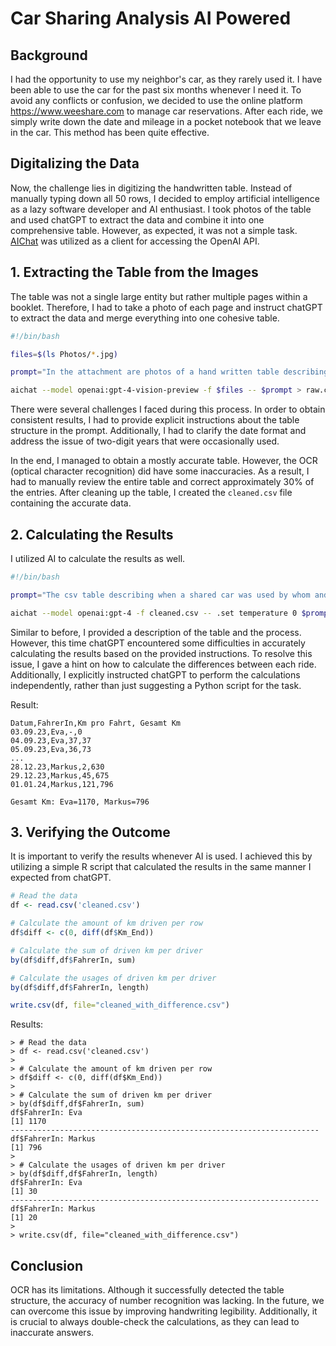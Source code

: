 # Car Sharing Analysis AI Powered

## Background
I had the opportunity to use my neighbor's car, as they rarely used it. I have been able to use the car for the past six months whenever I need it. To avoid any conflicts or confusion, we decided to use the online platform https://www.weeshare.com to manage car reservations. After each ride, we simply write down the date and mileage in a pocket notebook that we leave in the car. This method has been quite effective.

## Digitalizing the Data
Now, the challenge lies in digitizing the handwritten table. Instead of manually typing down all 50 rows, I decided to employ artificial intelligence as a lazy software developer and AI enthusiast. I took photos of the table and used chatGPT to extract the data and combine it into one comprehensive table. However, as expected, it was not a simple task. [AIChat](https://github.com/sigoden/aichat) was utilized as a client for accessing the OpenAI API.

## 1. Extracting the Table from the Images
The table was not a single large entity but rather multiple pages within a booklet. Therefore, I had to take a photo of each page and instruct chatGPT to extract the data and merge everything into one cohesive table.

```sh
#!/bin/bash

files=$(ls Photos/*.jpg)

prompt="In the attachment are photos of a hand written table describing when a shared car was used by whom and what the milage was. The table has 4 columns. The first column indicates the date in the european date format \"day.month.year\". The year is formated using two digits only, 23 means 2023 and 24 means 2024. The second column represents the name of the two drivers, either Eva or Markus. The third column is the milage in Kilometer. The last column is for comments. Your job is it to read all tables, extract the data and combine it into one single table formated as CSV. Only return the blank CSV formated table."

aichat --model openai:gpt-4-vision-preview -f $files -- $prompt > raw.csv
``` 

There were several challenges I faced during this process. In order to obtain consistent results, I had to provide explicit instructions about the table structure in the prompt. Additionally, I had to clarify the date format and address the issue of two-digit years that were occasionally used.

In the end, I managed to obtain a mostly accurate table. However, the OCR (optical character recognition) did have some inaccuracies. As a result, I had to manually review the entire table and correct approximately 30% of the entries. After cleaning up the table, I created the `cleaned.csv` file containing the accurate data.

## 2. Calculating the Results

I utilized AI to calculate the results as well.

```sh
#!/bin/bash

prompt="The csv table describing when a shared car was used by whom and what the milage was. The table has 4 columns. The first column indicates the date in the european date format \"day.month.year\". The year is formated using two digits only, 23 means 2023 and 24 means 2024. The second column represents the name of the two drivers, either Eva or Markus. The third column is the milage in Kilometer. The last column is for comments. The driver noted the mileage of the car after the ride. Each row is one ride. The first ride is the start. Calculate how many km each ride was by calculating the differenze to the milage before. Now we now the km per ride and who was the driver. print this as a table and also calculate the total of km per ride by driver. Do the calculation by yourself. Don't suggest code that can do the calculation." 

aichat --model openai:gpt-4 -f cleaned.csv -- .set temperature 0 $prompt 
```

Similar to before, I provided a description of the table and the process. However, this time chatGPT encountered some difficulties in accurately calculating the results based on the provided instructions. To resolve this issue, I gave a hint on how to calculate the differences between each ride. Additionally, I explicitly instructed chatGPT to perform the calculations independently, rather than just suggesting a Python script for the task.

Result:
```
Datum,FahrerIn,Km pro Fahrt, Gesamt Km
03.09.23,Eva,-,0
04.09.23,Eva,37,37
05.09.23,Eva,36,73
...
28.12.23,Markus,2,630
29.12.23,Markus,45,675
01.01.24,Markus,121,796

Gesamt Km: Eva=1170, Markus=796
```

## 3. Verifying the Outcome
It is important to verify the results whenever AI is used. I achieved this by utilizing a simple R script that calculated the results in the same manner I expected from chatGPT.

```R
# Read the data
df <- read.csv('cleaned.csv')

# Calculate the amount of km driven per row
df$diff <- c(0, diff(df$Km_End))

# Calculate the sum of driven km per driver
by(df$diff,df$FahrerIn, sum)

# Calculate the usages of driven km per driver
by(df$diff,df$FahrerIn, length)

write.csv(df, file="cleaned_with_difference.csv")
```

Results:
```
> # Read the data
> df <- read.csv('cleaned.csv')
> 
> # Calculate the amount of km driven per row
> df$diff <- c(0, diff(df$Km_End))
> 
> # Calculate the sum of driven km per driver
> by(df$diff,df$FahrerIn, sum)
df$FahrerIn: Eva
[1] 1170
--------------------------------------------------------------------- 
df$FahrerIn: Markus
[1] 796
> 
> # Calculate the usages of driven km per driver
> by(df$diff,df$FahrerIn, length)
df$FahrerIn: Eva
[1] 30
--------------------------------------------------------------------- 
df$FahrerIn: Markus
[1] 20
> 
> write.csv(df, file="cleaned_with_difference.csv")
```

## Conclusion
OCR has its limitations. Although it successfully detected the table structure, the accuracy of number recognition was lacking. In the future, we can overcome this issue by improving handwriting legibility. Additionally, it is crucial to always double-check the calculations, as they can lead to inaccurate answers.
